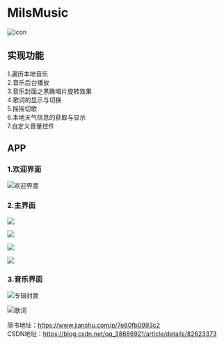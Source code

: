 # MilsMusic

![icon](https://upload-images.jianshu.io/upload_images/7019098-7939a38609d9c44e.png?imageMogr2/auto-orient/)

## 实现功能

1.遍历本地音乐<br />
2.音乐后台播放<br />
3.音乐封面之黑礁唱片旋转效果<br />
4.歌词的显示与切换<br />
5.摇摇切歌<br />
6.本地天气信息的获取与显示<br />
7.自定义音量控件<br />

## APP
### 1.欢迎界面
![欢迎界面](https://upload-images.jianshu.io/upload_images/7019098-d2427e7221e8b2c1.png?imageMogr2/auto-orient/)

### 2.主界面
![](https://upload-images.jianshu.io/upload_images/7019098-d79a4dc285b487ea.png?imageMogr2/auto-orient/strip%7CimageView2/2/w/270/format/webp)

![](https://upload-images.jianshu.io/upload_images/7019098-1a135cb7d530bb6b.png?imageMogr2/auto-orient/strip%7CimageView2/2/w/270/format/webp)

![](https://upload-images.jianshu.io/upload_images/7019098-5e267c446f31b741.png?imageMogr2/auto-orient/)

![](https://upload-images.jianshu.io/upload_images/7019098-0132ef37abe45a99.png?imageMogr2/auto-orient/)

### 3.音乐界面

![专辑封面](https://upload-images.jianshu.io/upload_images/7019098-1f1d08c32f544ddf.png?imageMogr2/auto-orient/strip%7CimageView2/2/w/270/format/webp)

![歌词](https://upload-images.jianshu.io/upload_images/7019098-6bd1ee35fa76380c.png?imageMogr2/auto-orient/)

简书地址：https://www.jianshu.com/p/7e60fb0993c2 <br />
CSDN地址：https://blog.csdn.net/qq_38686921/article/details/82623373
